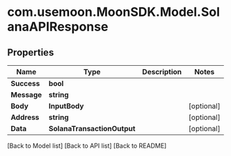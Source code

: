 # com.usemoon.MoonSDK.Model.SolanaAPIResponse

## Properties

| Name        | Type                        | Description | Notes       |
| ----------- | --------------------------- | ----------- | ----------- |
| **Success** | **bool**                    |             |             |
| **Message** | **string**                  |             |             |
| **Body**    | **InputBody**               |             | \[optional] |
| **Address** | **string**                  |             | \[optional] |
| **Data**    | **SolanaTransactionOutput** |             | \[optional] |

\[Back to Model list] \[Back to API list] \[Back to README]
